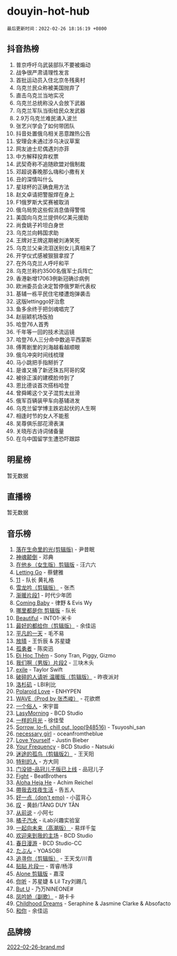 # douyin-hot-hub

`最后更新时间：2022-02-26 18:16:19 +0800`

## 抖音热榜

1. 普京呼吁乌武装部队不要被煽动
1. 战争很严肃请理性发言
1. 首批运动员入住北京冬残奥村
1. 乌克兰民众称被美国抛弃了
1. 直击乌克兰当地实况
1. 乌克兰总统称没人会放下武器
1. 乌克兰军队当街给民众发武器
1. 2.9万乌克兰难民涌入波兰
1. 张艺兴学会了如何带团队
1. 抖音处置俄乌相关恶意蹭热公告
1. 安理会未通过涉乌决议草案
1. 网友迪士尼偶遇刘亦菲
1. 中方解释投弃权票
1. 武契奇称不追随欧盟对俄制裁
1. 邓超说春晚那么嗨和小撒有关
1. 丑的深情叫什么
1. 星球杯的正确食用方法
1. 赵文卓请把警服焊在身上
1. F1俄罗斯大奖赛被取消
1. 俄乌局势这些假消息值得警惕
1. 美国向乌克兰提供6亿美元援助
1. 尚食姚子衿坦白身世
1. 乌克兰向韩国求助
1. 王牌对王牌这期被刘涛笑死
1. 乌克兰父亲流泪送别女儿真相来了
1. 开学仪式感被狠狠拿捏了
1. 在外乌克兰人呼吁和平
1. 乌克兰称约3500名俄军士兵阵亡
1. 香港新增17063例新冠确诊病例
1. 欧洲委员会决定暂停俄罗斯代表权
1. 基辅一栋平民住宅楼遭炮弹袭击
1. 这版lettinggo好治愈
1. 鱼多余终于把剑魂唱完了
1. 赵丽颖机场饭拍
1. 哈登76人首秀
1. 千年等一回的技术流运镜
1. 哈登76人三分命中数追平西蒙斯
1. 傅菁剧里的刘海越看越顺眼
1. 俄乌冲突时间线梳理
1. 马小跳把手指掰折了
1. 是谁又捅了新还珠五阿哥的窝
1. 被徐正溪的建模脸帅到了
1. 恩比德谈首次搭档哈登
1. 曾舜晞这个叉子混剪太丝滑
1. 俄军百辆装甲车向基辅进发
1. 乌克兰留学博主跌宕起伏的人生啊
1. 相逢时节的女人不能惹
1. 吴尊俱乐部花滑表演
1. 关晓彤古诗词储备量
1. 在乌中国留学生遭恐吓跟踪

## 明星榜

暂无数据

## 直播榜

暂无数据

## 音乐榜

1. [落在生命里的光(剪辑版)](https://sf6-cdn-tos.douyinstatic.com/obj/tos-cn-ve-2774/6a3ac5299a304a0babc779305d06ec09) - 尹昔眠
1. [神魂颠倒](https://sf6-cdn-tos.douyinstatic.com/obj/tos-cn-ve-2774/35bf9a0f55b140cbad2ef9c9fd1c355a) - 邓典
1. [在他乡（女生版）剪辑版]() - 汪六六
1. [Letting Go]() - 蔡健雅
1. [11](https://sf3-cdn-tos.douyinstatic.com/obj/tos-cn-ve-2774/9e7c6cc79eb64e2fadb0af297165d43b) - 队长 黄礼格
1. [雪龙吟（剪辑版）](https://sf3-cdn-tos.douyinstatic.com/obj/tos-cn-ve-2774/eb93b97fa3d4462e90b96fae1005e213) - 张杰
1. [渐暖片段1]() - 时代少年团
1. [Coming Baby](https://sf6-cdn-tos.douyinstatic.com/obj/tos-cn-ve-2774/f02fe2dbebf642a6ba6faa6c3b9853ad) - 律野 & Evis Wy
1. [哪里都是你 剪辑版]() - 队长
1. [Beautiful]() - INTO1-米卡
1. [最好的都给你（剪辑版）](https://sf3-cdn-tos.douyinstatic.com/obj/tos-cn-ve-2774/e321304ad36c4bdc88df946f53b7b6f9) - 余佳运
1. [平凡的一天]() - 毛不易
1. [放晴]() - 王忻辰 & 苏星婕
1. [孤勇者]() - 陈奕迅
1. [Đi Học Thêm](https://sf6-cdn-tos.douyinstatic.com/obj/tos-cn-ve-2774/de9efc4791354e0f929a1a010efd76b6) - Sony Tran, Piggy, Gizmo
1. [我们啊（男版）片段2](https://sf6-cdn-tos.douyinstatic.com/obj/tos-cn-ve-2774/069198d37333496097851cb872387829) - 三块木头
1. [exile](https://sf6-cdn-tos.douyinstatic.com/obj/tos-cn-ve-2774/77ec4f6b0999429186ada733032d8a0b) - Taylor Swift
1. [破碎的人请听 温暖版（剪辑版）](https://sf6-cdn-tos.douyinstatic.com/obj/tos-cn-ve-2774/639c11430cc04c61a944a1317926b641) - 昨夜派对
1. [洛杉矶](https://sf3-cdn-tos.douyinstatic.com/obj/tos-cn-ve-2774/6a65a749415e47988b83c0968476d343) - LBI利比
1. [Polaroid Love](https://sf6-cdn-tos.douyinstatic.com/obj/tos-cn-ve-2774/c815a9c205c142c7880de01aeacffcc9) - ENHYPEN
1. [WAVE（Prod by 张杰峻）](https://sf6-cdn-tos.douyinstatic.com/obj/tos-cn-ve-2774/ffb189e5870a4074b9251322f2fb4727) - 花欲燃
1. [一个俗人](https://sf6-cdn-tos.douyinstatic.com/obj/tos-cn-ve-2774/c9d0177aeea74be2b26593b598f1de07) - 宋宇苗
1. [LasyMorning](https://sf3-cdn-tos.douyinstatic.com/obj/tos-cn-ve-2774/c10f848891ce4b28a1df96ccc578458c) - BCD Studio
1. [一样的月光]() - 徐佳莹
1. [Sorrow, lo-fi, chill out, loop(948516)](https://sf6-cdn-tos.douyinstatic.com/obj/tos-cn-ve-2774/e5f2ddf96d52484db59cb62c1186288a) - Tsuyoshi_san
1. [necessary girl](https://sf3-cdn-tos.douyinstatic.com/obj/tos-cn-ve-2774/357e1cc9d4564b0db7f589d498e98d2d) - oceanfromtheblue
1. [Love Yourself]() - Justin Bieber
1. [Your Frequency](https://sf6-cdn-tos.douyinstatic.com/obj/tos-cn-ve-2774/7daa1580979648a3933ebc75d0142cd1) - BCD Studio - Natsuki
1. [迷途的孤鸟（剪辑版2）](https://sf3-cdn-tos.douyinstatic.com/obj/tos-cn-ve-2774/2e66f1fbe49240fd8c37a0e510129c89) - 王天阳
1. [特别的人]() - 方大同
1. [门没锁-品冠儿子版已上线]() - 品冠儿子
1. [Fight](https://sf3-cdn-tos.douyinstatic.com/obj/tos-cn-ve-2774/dff9320d181d461cbe3c5a93228a4a85) - BeatBrothers
1. [Aloha Heja He](https://sf3-cdn-tos.douyinstatic.com/obj/tos-cn-ve-2774/59a06c12650341f8b6e82b97c7a20b90) - Achim Reichel
1. [帶我去找夜生活]() - 告五人
1. [好一点（don't emo)]() - 小蓝背心
1. [叹](https://sf3-cdn-tos.douyinstatic.com/obj/tos-cn-ve-2774/aa7edc988e5e4ee48fa274c256723aa1) - 黄龄/TĂNG DUY TÂN
1. [从前说]() - 小阿七
1. [橘子汽水](https://sf6-cdn-tos.douyinstatic.com/obj/tos-cn-ve-2774/7600b994f4724d3ca63e4904cc209b82) - iLab兴趣实验室
1. [一起向未来（高潮版）	]() - 易烊千玺
1. [欢迎来到我的主场](https://sf3-cdn-tos.douyinstatic.com/obj/tos-cn-ve-2774/3e39fef893f6441a9525691de931318d) - BCD Studio
1. [春日漫游](https://sf3-cdn-tos.douyinstatic.com/obj/tos-cn-ve-2774/614f052b8f134eee85f8160524ce2f33) - BCD Studio-CC
1. [たぶん](https://sf3-cdn-tos.douyinstatic.com/obj/tos-cn-ve-2774/4ecd7372e41540d4acf77b1692442b08) - YOASOBI
1. [追寻你（剪辑版）](https://sf3-cdn-tos.douyinstatic.com/obj/tos-cn-ve-2774/cfb22ccf85784f2f83bcefe9ad675822) - 王天戈/川青
1. [贴贴 片段一](https://sf6-cdn-tos.douyinstatic.com/obj/tos-cn-ve-2774/43592a571cd04dcb87a151851f697181) - 胥睿/杨淳
1. [Alone 剪辑版](https://sf3-cdn-tos.douyinstatic.com/obj/tos-cn-ve-2774/2bf3353af91d432ebb6b60068f35c9dc) - 嘉滢
1. [你听](https://sf6-cdn-tos.douyinstatic.com/obj/tos-cn-ve-2774/ca5844d9e9674a3496bb3d314cfee322) - 苏星婕 & Lil Tzy刘踢几
1. [But U](https://sf6-cdn-tos.douyinstatic.com/obj/tos-cn-ve-2774/c9b24e803abb480a87dd1768e2eb1da3) - 乃万NINEONE#
1. [凤吟娇（副歌）](https://sf6-cdn-tos.douyinstatic.com/obj/tos-cn-ve-2774/21aa99bd6ca54f1080d8bf479cabe5f9) - 胡卡卡
1. [Childhood Dreams](https://sf3-cdn-tos.douyinstatic.com/obj/tos-cn-ve-2774/29eb8b88112f43089e69ab33396f9e4e) - Seraphine & Jasmine Clarke & Absofacto
1. [和你](https://sf6-cdn-tos.douyinstatic.com/obj/tos-cn-ve-2774/190a1fdb2f2c4e3a94ccab0c156c5480) - 余佳运

## 品牌榜

[2022-02-26-brand.md](2022-02-26-brand.md)
